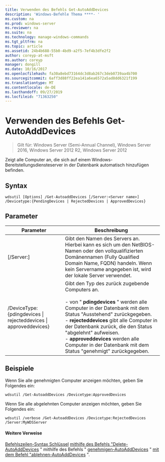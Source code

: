 ```yaml
---
title: Verwenden des Befehls Get-AutoAddDevices
description: 'Windows-Befehle Thema ****- '
ms.custom: na
ms.prod: windows-server
ms.reviewer: na
ms.suite: na
ms.technology: manage-windows-commands
ms.tgt_pltfrm: na
ms.topic: article
ms.assetid: 24b4b688-55b0-4bd9-a2f5-7ef4b3dfe2f2
author: coreyp-at-msft
ms.author: coreyp
manager: dongill
ms.date: 10/16/2017
ms.openlocfilehash: fa30a8ebd73164dc3d8ab267c3deb0739aa4b700
ms.sourcegitcommit: 6aff3d88ff22ea141a6ea6572a5ad8dd6321f199
ms.translationtype: MT
ms.contentlocale: de-DE
ms.lasthandoff: 09/27/2019
ms.locfileid: "71363250"
---
```

# <a name="using-the-get-autoadddevices-command"></a>Verwenden des Befehls Get-AutoAddDevices

>Gilt für: Windows Server (Semi-Annual Channel), Windows Server 2016, Windows Server 2012 R2, Windows Server 2012

Zeigt alle Computer an, die sich auf einem Windows-Bereitstellungsdiensteserver in der Datenbank automatisch hinzufügen befinden.
## <a name="syntax"></a>Syntax
```
wdsutil [Options] /Get-AutoaddDevices [/Server:<Server name>] /Devicetype:{PendingDevices | RejectedDevices | ApprovedDevices}
```
## <a name="parameters"></a>Parameter
|Parameter|Beschreibung|
|-------|--------|
|[/Server:<Server name>]|Gibt den Namen des Servers an. Hierbei kann es sich um den NetBIOS-Namen oder den vollqualifizierten Domänennamen (Fully Qualified Domain Name, FQDN) handeln. Wenn kein Servername angegeben ist, wird der lokale Server verwendet.|
|/DeviceType: {pdingdevices &#124; rejecteddevices &#124; approveddevices}|Gibt den Typ des zurück zugebende Computers an.<br /><br />-   von " **pdingdevices** " werden alle Computer in der Datenbank mit dem Status "Ausstehend" zurückgegeben.<br />-   **rejecteddevices** gibt alle Computer in der Datenbank zurück, die den Status "abgelehnt" aufweisen.<br />-   **approveddevices** werden alle Computer in der Datenbank mit dem Status "genehmigt" zurückgegeben.|
## <a name="BKMK_examples"></a>Beispiele
Wenn Sie alle genehmigten Computer anzeigen möchten, geben Sie Folgendes ein:
```
wdsutil /Get-AutoaddDevices /Devicetype:ApprovedDevices
```
Wenn Sie alle abgelehnten Computer anzeigen möchten, geben Sie Folgendes ein:
```
wdsutil /verbose /Get-AutoaddDevices /Devicetype:RejectedDevices /Server:MyWDSServer
```
#### <a name="additional-references"></a>Weitere Verweise
[Befehlszeilen-Syntax Schlüssel](command-line-syntax-key.md)
[mithilfe des Befehls "Delete-AutoAddDevices](using-the-delete-autoadddevices-command.md) "
mithilfe des Befehls " [genehmigen-AutoAddDevices](using-the-approve-autoadddevices-command.md) "
[mit dem Befehl "ablehnen-AutoAddDevices](using-the-reject-autoadddevices-command.md) ".
